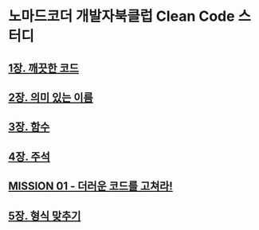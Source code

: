 # 노마드코더 개발자북클럽 Clean Code 스터디

## [1장. 깨끗한 코드](./assignment2/README.md)

## [2장. 의미 있는 이름](./assignment3/README.md)

## [3장. 함수](./assignment4/README.md)

## [4장. 주석](./assignment5/README.md)

## [MISSION 01 - 더러운 코드를 고쳐라!](./assignment6/README.md)

## [5장. 형식 맞추기](./assignment7/README.md)
